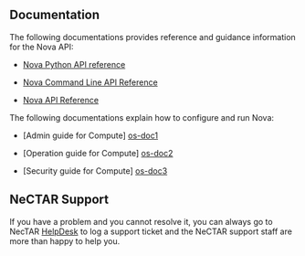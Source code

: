 ## Documentation

The following documentations provides reference and guidance information for the
Nova API:

- [Nova Python API reference][developer]

- [Nova Command Line API Reference][commandline] 

- [Nova API Reference][http]

The following documentations explain how to configure and run Nova:

- [Admin guide for Compute] [os-doc1]

- [Operation guide for Compute] [os-doc2]

- [Security guide for Compute] [os-doc3]

## NeCTAR Support

If you have a problem and you cannot resolve it, you can always go to NecTAR
[HelpDesk][helpdesk] to log a support ticket and the NeCTAR support staff are
more than happy to help you.



[helpdesk]: https://support.nectar.org.au/support/home
[os-doc1]: http://docs.openstack.org/admin-guide-cloud/compute.html
[os-doc2]: http://docs.openstack.org/openstack-ops/content/instances.html
[os-doc3]: http://docs.openstack.org/security-guide/compute.html
[http]: http://developer.openstack.org/api-ref-compute-v2.1.html
[developer]: http://docs.openstack.org/developer/nova/
[commandline]: http://docs.openstack.org/cli-reference/content/novaclient_commands.html
